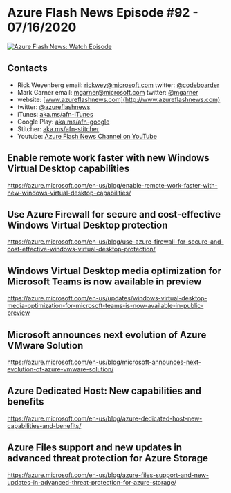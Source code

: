 # Azure Flash News Episode #92 - 07/16/2020

[![Azure Flash News: Watch Episode](https://img.youtube.com/vi/qZAKgWMxQng/0.jpg)](https://www.youtube.com/watch?v=qZAKgWMxQng "Azure Flash News: Episode 92")

## Contacts

* Rick Weyenberg  email: rickwey@microsoft.com twitter: [@codeboarder](https://www.twitter.com/codeboarder)
* Mark Garner email: mgarner@microsoft.com twitter: [@mgarner](https://www.twitter.com/mgarner)
* website: [www.azureflashnews.com](http://www.azureflashnews.com)
* twitter: [@azureflashnews](https://www.twitter.com/azureflashnews)
* iTunes: [aka.ms/afn-iTunes](https://aka.ms/afn-iTunes)
* Google Play: [aka.ms/afn-google](https://aka.ms/afn-google)
* Stitcher: [aka.ms/afn-stitcher](https://aka.ms/afn-stitcher)
* Youtube: [Azure Flash News Channel on YouTube](https://www.youtube.com/channel/UCV6U_D4q7OxQaf0rFfEb6fQ)

## Enable remote work faster with new Windows Virtual Desktop capabilities

https://azure.microsoft.com/en-us/blog/enable-remote-work-faster-with-new-windows-virtual-desktop-capabilities/

## Use Azure Firewall for secure and cost-effective Windows Virtual Desktop protection

https://azure.microsoft.com/en-us/blog/use-azure-firewall-for-secure-and-cost-effective-windows-virtual-desktop-protection/

## Windows Virtual Desktop media optimization for Microsoft Teams is now available in preview

https://azure.microsoft.com/en-us/updates/windows-virtual-desktop-media-optimization-for-microsoft-teams-is-now-available-in-public-preview

## Microsoft announces next evolution of Azure VMware Solution

https://azure.microsoft.com/en-us/blog/microsoft-announces-next-evolution-of-azure-vmware-solution/

## Azure Dedicated Host: New capabilities and benefits

https://azure.microsoft.com/en-us/blog/azure-dedicated-host-new-capabilities-and-benefits/

## Azure Files support and new updates in advanced threat protection for Azure Storage

https://azure.microsoft.com/en-us/blog/azure-files-support-and-new-updates-in-advanced-threat-protection-for-azure-storage/